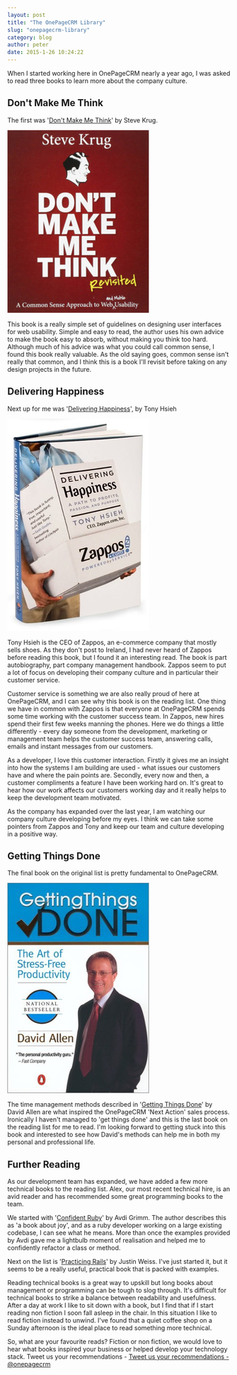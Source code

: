 ```yaml
---
layout: post
title: "The OnePageCRM Library"
slug: "onepagecrm-library"
category: blog
author: peter
date: 2015-1-26 10:24:22
---
```


When I started working here in OnePageCRM nearly a year ago, I was asked to read three books to learn more about the company culture.

## Don't Make Me Think
The first was '[Don't Make Me Think][1]' by Steve Krug.

<img class="img-responsive" src="/img/dontmakemethink.jpg" />

This book is a really simple set of guidelines on designing user interfaces for web usability.
Simple and easy to read, the author uses his own advice to make the book easy to absorb, without making you think too hard.
Although much of his advice was what you could call common sense, I found this book really valuable.
As the old saying goes, common sense isn't really that common, and I think this is a book I'll revisit before taking on any design projects in the future.

## Delivering Happiness
Next up for me was '[Delivering Happiness][2]', by Tony Hsieh

<img class="img-responsive" src="/img/deliveringhappiness.jpg" />

Tony Hsieh is the CEO of Zappos, an e-commerce company that mostly sells shoes.
As they don't post to Ireland, I had never heard of Zappos before reading this book, but I found it an interesting read.
The book is part autobiography, part company management handbook. Zappos seem to put a lot of focus on developing their company culture and in particular their customer service.

Customer service is something we are also really proud of here at OnePageCRM, and I can see why this book is on the reading list.
One thing we have in common with Zappos is that everyone at OnePageCRM spends some time working with the customer success team.
In Zappos, new hires spend their first few weeks manning the phones. Here we do things a little differently - every day someone from the development, marketing or management team helps the customer success team, answering calls, emails and instant messages from our customers.

As a developer, I love this customer interaction. Firstly it gives me an insight into how the systems I am building are used - what issues our customers have and where the pain points are.
Secondly, every now and then, a customer compliments a feature I have been working hard on. It's great to hear how our work affects our customers working day and it really helps to keep the development team motivated.

As the company has expanded over the last year, I am watching our company culture developing before my eyes. I think we can take some pointers from Zappos and Tony and keep our team and culture developing in a positive way.

## Getting Things Done
The final book on the original list is pretty fundamental to OnePageCRM.

<img class="img-responseive" src="/img/gettingthingsdone.jpg">

The time management methods described in '[Getting Things Done][3]' by David Allen are what inspired the OnePageCRM 'Next Action' sales process.
Ironically I haven't managed to 'get things done' and this is the last book on the reading list for me to read.
I'm looking forward to getting stuck into this book and interested to see how David's methods can help me in both my personal and professional life.

## Further Reading
As our development team has expanded, we have added a few more technical books to the reading list.
Alex, our most recent technical hire, is an avid reader and has recommended some great programming books to the team.

We started with '[Confident Ruby][4]' by Avdi Grimm. The author describes this as 'a book about joy', and as a ruby developer working on a large existing codebase, I can see what he means. More than once the examples provided by Avdi gave me a lightbulb moment of realisation and helped me to confidently refactor a class or method.

Next on the list is '[Practicing Rails][5]' by Justin Weiss. I've just started it, but it seems to be a really useful, practical book that is packed with examples.

Reading technical books is a great way to upskill but long books about management or programming can be tough to slog through.
It's difficult for technical books to strike a balance between readability and usefulness.
After a day at work I like to sit down with a book, but I find that if I start reading non fiction I soon fall asleep in the chair. In this situation I like to read fiction instead to unwind.
I've found that a quiet coffee shop on a Sunday afternoon is the ideal place to read something more technical.

So, what are your favourite reads? Fiction or non fiction, we would love to hear what books inspired your business or helped develop your technology stack.
Tweet us your recommendations - <a href="https://twitter.com/intent/tweet?screen_name=onepagecrm" class="twitter-mention-button" data-related="peteretepeter">Tweet us your recommendations - @onepagecrm</a>


  [1]: http://www.sensible.com/dmmt.html
  [2]: http://deliveringhappiness.com/
  [3]: http://gettingthingsdone.com
  [4]: http://www.confidentruby.com/
  [5]: https://www.justinweiss.com/book/
